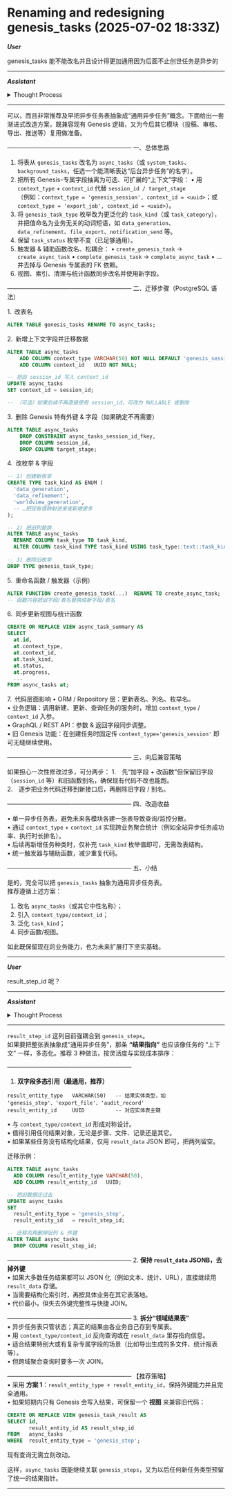 <!-- Generated by SpecStory -->

# Renaming and redesigning genesis_tasks (2025-07-02 18:33Z)

_**User**_

genesis_tasks 能不能改名并且设计得更加通用因为后面不止创世任务是异步的

---

_**Assistant**_

<think><details><summary>Thought Process</summary>**Proposing table renaming**

The user is asking if we can rename the `genesis_tasks` table and make it more generic, since it’s currently focused on asynchronously managing Genesis tasks. They’re considering renaming it to something like `async_tasks` or simply `tasks`. I think I should suggest an approach where we first clarify the scope of this change, identify the parts of the code that need modification, and ensure that the changes are minimal while fitting the user’s needs.</details></think>

---

可以，而且非常推荐及早把异步任务表抽象成“通用异步任务”概念。下面给出一套渐进式改造方案，既兼容现有 Genesis 逻辑，又为今后其它模块（投稿、审核、导出、推送等）复用做准备。

─────────────────────────────
一、总体思路
1. 将表从 `genesis_tasks` 改名为 `async_tasks`（或 `system_tasks`、`background_tasks`，任选一个能清晰表达“后台异步任务”的名字）。
2. 把所有 Genesis-专属字段抽离为可选、可扩展的“上下文”字段：
   • 用 `context_type` + `context_id` 代替 `session_id / target_stage`  
     （例如：`context_type = 'genesis_session', context_id = <uuid>`；或 `context_type = 'export_job', context_id = <uuid>`）。
3. 将 `genesis_task_type` 枚举改为更泛化的 `task_kind`（或 `task_category`），并把值命名为业务无关的动词短语，如 `data_generation`、`data_refinement`、`file_export`、`notification_send` 等。
4. 保留 `task_status` 枚举不变（已足够通用）。
5. 触发器 & 辅助函数改名、松耦合：
   • `create_genesis_task` → `create_async_task`
   • `complete_genesis_task` → `complete_async_task`
   • …并去掉与 Genesis 专属表的 FK 依赖。
6. 视图、索引、清理与统计函数同步改名并使用新字段。

─────────────────────────────
二、迁移步骤（PostgreSQL 语法）

1. 改表名  
```sql
ALTER TABLE genesis_tasks RENAME TO async_tasks;
```

2. 新增上下文字段并迁移数据  
```sql
ALTER TABLE async_tasks
    ADD COLUMN context_type VARCHAR(50) NOT NULL DEFAULT 'genesis_session',
    ADD COLUMN context_id   UUID NOT NULL;

-- 把旧 session_id 写入 context_id
UPDATE async_tasks
SET context_id = session_id;

-- （可选）如果后续不再直接使用 session_id，可改为 NULLABLE 或删除
```

3. 删除 Genesis 特有外键 & 字段（如果确定不再需要）  
```sql
ALTER TABLE async_tasks
    DROP CONSTRAINT async_tasks_session_id_fkey,
    DROP COLUMN session_id,
    DROP COLUMN target_stage;
```

4. 改枚举 & 字段  
```sql
-- 1) 创建新枚举
CREATE TYPE task_kind AS ENUM (
  'data_generation',
  'data_refinement',
  'worldview_generation',
  -- …把现有值映射进来或新增更多
);

-- 2) 把旧列替换
ALTER TABLE async_tasks
  RENAME COLUMN task_type TO task_kind,
  ALTER COLUMN task_kind TYPE task_kind USING task_type::text::task_kind;
  
-- 3) 删除旧枚举
DROP TYPE genesis_task_type;
```

5. 重命名函数 / 触发器（示例）  
```sql
ALTER FUNCTION create_genesis_task(...)  RENAME TO create_async_task;
-- 函数内容把旧字段/表名替换成新字段/表名
```

6. 同步更新视图与统计函数  
```sql
CREATE OR REPLACE VIEW async_task_summary AS
SELECT
  at.id,
  at.context_type,
  at.context_id,
  at.task_kind,
  at.status,
  at.progress,
  ...
FROM async_tasks at;
```

7. 代码层面影响
• ORM / Repository 层：更新表名、列名、枚举名。  
• 业务逻辑：调用新建、更新、查询任务的服务时，增加 `context_type` / `context_id` 入参。  
• GraphQL / REST API：参数 & 返回字段同步调整。  
• 旧 Genesis 功能：在创建任务时固定传 `context_type='genesis_session'` 即可无缝继续使用。

─────────────────────────────
三、向后兼容策略

如果担心一次性修改过多，可分两步：
1. 先“加字段 + 改函数”但保留旧字段（`session_id` 等）和旧函数别名，确保现有代码不改也能跑。  
2. 逐步把业务代码迁移到新接口后，再删除旧字段 / 别名。

─────────────────────────────
四、改造收益

• 单一异步任务表，避免未来各模块各建一张表导致查询/监控分散。  
• 通过 `context_type` + `context_id` 实现跨业务聚合统计（例如全站异步任务成功率、执行时长排名）。  
• 后续再新增任务种类时，仅补充 `task_kind` 枚举值即可，无需改表结构。  
• 统一触发器与辅助函数，减少重复代码。

─────────────────────────────
五、小结

是的，完全可以把 `genesis_tasks` 抽象为通用异步任务表。  
推荐遵循上述方案：  
1. 改名 `async_tasks`（或其它中性名称）；  
2. 引入 `context_type/context_id`；  
3. 泛化 `task_kind`；  
4. 同步函数/视图。  

如此既保留现在的业务能力，也为未来扩展打下坚实基础。

---

_**User**_

result_step_id 呢？

---

_**Assistant**_

<think><details><summary>Thought Process</summary>**Creating a generalization plan**

I'm focusing on crafting a message that outlines the rationale, suggestions, and migration steps to generalize a concept. It seems straightforward; I won't need tool calls or technical details, just a clear and conceptual answer. I think about the best way to structure my response so it effectively communicates the plan. I want to make it easy for the user to follow and understand, ensuring that every part connects well.</details></think>

---

`result_step_id` 这列目前强耦合到 `genesis_steps`。  
如果要把整张表抽象成“通用异步任务”，那条 **“结果指向”** 也应该像任务的 “上下文” 一样，多态化。推荐 3 种做法，按灵活度与实现成本排序：

─────────────────────────────
1. **双字段多态引用（最通用，推荐）**  
```
result_entity_type   VARCHAR(50)   -- 结果实体类型，如 'genesis_step'、'export_file'、'audit_record'
result_entity_id     UUID          -- 对应实体表主键
```
• 与 `context_type/context_id` 形成对称设计。  
• 值得引用任何结果对象，无论是步骤、文件、记录还是其它。  
• 如果某些任务没有结构化结果，仅用 `result_data` JSON 即可，把两列留空。

迁移示例：
```sql
ALTER TABLE async_tasks
  ADD COLUMN result_entity_type VARCHAR(50),
  ADD COLUMN result_entity_id   UUID;

-- 把旧数据迁过去
UPDATE async_tasks
SET
  result_entity_type = 'genesis_step',
  result_entity_id   = result_step_id;

-- 迁移完再删掉旧列 & 外键
ALTER TABLE async_tasks
  DROP COLUMN result_step_id;
```

─────────────────────────────
2. **保持 `result_data` JSONB，去掉外键**  
• 如果大多数任务结果都可以 JSON 化（例如文本、统计、URL），直接继续用 `result_data` 存储。  
• 当需要结构化索引时，再按具体业务在其它表落地。  
• 代价最小，但失去外键完整性与快捷 JOIN。

─────────────────────────────
3. **拆分“领域结果表”**  
• 异步任务表只管状态；真正的结果由各业务自己存到专属表。  
• 用 `context_type/context_id` 反向查询或在 `result_data` 里存指向信息。  
• 适合结果特别大或有复杂专属字段的场景（比如导出生成的多文件、统计报表等）。  
• 但跨域聚合查询时要多一次 JOIN。

─────────────────────────────
【推荐策略】  
• 采用 **方案 1**：`result_entity_type + result_entity_id`，保持外键能力并且完全通用。  
• 如果短期内只有 Genesis 会写入结果，可保留一个 **视图** 来兼容旧代码：
```sql
CREATE OR REPLACE VIEW genesis_task_result AS
SELECT id,
       result_entity_id AS result_step_id
FROM   async_tasks
WHERE  result_entity_type = 'genesis_step';
```
现有查询无需立刻改动。

这样，`async_tasks` 既能继续关联 `genesis_steps`，又为以后任何新任务类型预留了统一的结果指针。

---

